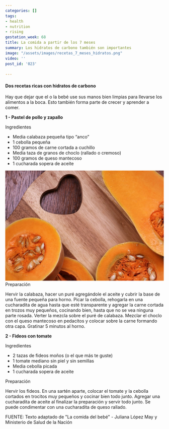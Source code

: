 ```yaml
---
categories: []
tags:
- health
- nutrition
- rising
gestation_week: 68
title: La comida a partir de los 7 meses
summary: Los hidratos de carbono también son importantes
image: "/assets/images/recetas_7_meses_hidratos.png"
video: ''
post_id: '023'

---
```

#### Dos recetas ricas con hidratos de carbono

Hay que dejar que el o la bebé use sus manos bien limpias para llevarse los alimentos a la boca. Esto también forma parte de crecer y aprender a comer.

**1 - Pastel de pollo y zapallo**

Ingredientes

* Media calabaza pequeña tipo “anco”
* 1 cebolla pequeña
* 100 gramos de carne cortada a cuchillo
* Media taza de granos de choclo (rallado o cremoso)
* 100 gramos de queso mantecoso
* 1 cucharada sopera de aceite

![](/assets/images/ff.png)Preparación

Hervir la calabaza, hacer un puré agregándole el aceite y cubrir la base de una fuente pequeña para horno. Picar la cebolla, rehogarla en una cucharadita de agua hasta que esté transparente y agregar la carne cortada en trozos muy pequeños, cocinando bien, hasta que no se vea ninguna parte rosada. Verter la mezcla sobre el puré de calabaza. Mezclar el choclo con el queso mantecoso en pedacitos y colocar sobre la carne formando otra capa. Gratinar 5 minutos al horno.

**2 - Fideos con tomate**

Ingredientes

* 2 tazas de fideos moños (o el que más te guste)
* 1 tomate mediano sin piel y sin semillas
* Media cebolla picada
* 1 cucharada sopera de aceite

Preparación

Hervir los fideos. En una sartén aparte, colocar el tomate y la cebolla cortados en trocitos muy pequeños y cocinar bien todo junto. Agregar una cucharadita de aceite al finalizar la preparación y servir todo junto. Se puede condimentar con una cucharadita de queso rallado.

FUENTE: Texto adaptado de "La comida del bebé" - Juliana López May y Ministerio de Salud de la Nación